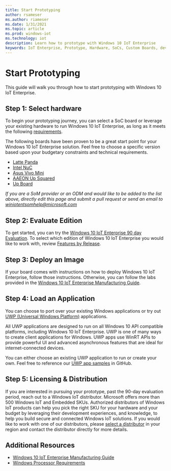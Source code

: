 ```yaml
---
title: Start Prototyping
author: rsameser
ms.author: riameser
ms.date: 1/31/2021
ms.topic: article
ms.prod: windows-iot
ms.technology: iot
description: Learn how to prototype with Windows 10 IoT Enterprise
keywords: IoT Enterprise, Prototype, Hardware, SoCs, Custom Boards, development devices, boards, SOC, SOM, system on chips, Windows IoT
---
```

# Start Prototyping
This guide will walk you through how to start prototyping with Windows 10 IoT Enterprise.

## Step 1: Select hardware
To begin your prototyping journey, you can select a SoC board or leverage your existing hardware to run Windows 10 IoT Enterprise, as long as it meets the following [requirements](./Hardware_Requirements.md).

The following boards have been proven to be a great start point for your Windows 10 IoT Enterprise solution. Feel free to choose a specific version based upon your budgetary constraints and technical requirements.

* [Latte Panda](https://www.lattepanda.com/)
* [Intel NuC](https://www.intel.com/content/www/us/en/products/boards-kits/nuc.html)
* [Asus Vivo Mini](https://www.asus.com/us/Mini-PCs/VivoMini-Products/)
* [AAEON Up Squared](https://www.aaeon.com/en/p/iot-gateway-maker-boards-up-squared)
* [Up Board](https://up-board.org/up/specifications/)

*If you are a SoM provider or an ODM and would like to be added to the list above, directly edit this page and submit a pull request or send an email to winiotentsomhelp@microsoft.com*

## Step 2: Evaluate Edition
To get started, you can try the [Windows 10 IoT Enterprise 90 day Evaluation](https://www.microsoft.com/evalcenter/evaluate-windows-10-enterprise). To select which edition of Windows 10 IoT Enterprise you would like to work with, review [Features by Release](../Features.md).

## Step 3: Deploy an Image
If your board comes with instructions on how to deploy Windows 10 IoT Enterprise, follow those instructions. Otherwise, you can follow the labs provided in the [Windows 10 IoT Enterprise Manufacturing Guide](../Commercialization/Manufacturing-Guide.md).

## Step 4: Load an Application
You can choose to port over your existing Windows applications or try out [UWP (Universal Windows Platform)](https://docs.microsoft.com/windows/uwp/get-started/universal-application-platform-guide) applications.

All UWP applications are designed to run on all Windows 10 API compatible platforms, including Windows 10 IoT Enterprise. UWP is one of many ways to create client applications for Windows. UWP apps use WinRT APIs to provide powerful UI and advanced asynchronous features that are ideal for internet-connected devices.

You can either choose an existing UWP application to run or create your own. Feel free to reference our [UWP app samples](https://github.com/microsoft/Windows-universal-samples) in GitHub.

## Step 5: Licensing & Distribution
If you are interested in pursuing your prototype, past the 90-day evaluation period, reach out to a Windows IoT distributor. Microsoft offers more than 500 Windows IoT and Embedded SKUs. Authorized distributors of Windows IoT products can help you pick the right SKU for your hardware and your budget by leveraging their development experiences, and knowledge, to help you build secure and connected Windows IoT solutions. If you would like to work with one of our distributors, please [select a distributor](https://aka.ms/IoTDistributorList) in your region and contact the distributor directly for more details.

## Additional Resources
* [Windows 10 IoT Enterprise Manufacturing Guide](https://docs.microsoft.com/windows-hardware/manufacture/desktop/iot-ent-overview)
* [Windows Processor Requirements](https://docs.microsoft.com/windows-hardware/design/minimum/windows-processor-requirements)

